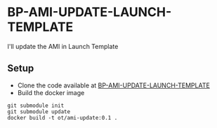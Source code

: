 # BP-AMI-UPDATE-LAUNCH-TEMPLATE
I'll update the AMI in Launch Template

## Setup
* Clone the code available at [BP-AMI-UPDATE-LAUNCH-TEMPLATE](https://github.com/OT-BUILDPIPER-MARKETPLACE/BP-AMI-UPDATE-LAUNCH-TEMPLATE)
* Build the docker image

```
git submodule init
git submodule update
docker build -t ot/ami-update:0.1 .
```
